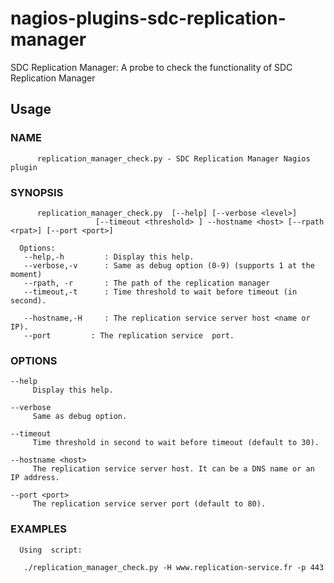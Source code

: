 # nagios-plugins-sdc-replication-manager
SDC Replication Manager: A probe to check the functionality of SDC Replication Manager

## Usage

### NAME

```
      replication_manager_check.py - SDC Replication Manager Nagios plugin
```

### SYNOPSIS

```
      replication_manager_check.py  [--help] [--verbose <level>]
                   [--timeout <threshold> ] --hostname <host> [--rpath <rpat>] [--port <port>]
```

      Options:
       --help,-h         : Display this help.
       --verbose,-v      : Same as debug option (0-9) (supports 1 at the moment)
       --rpath, -r       : The path of the replication manager
       --timeout,-t      : Time threshold to wait before timeout (in second).

       --hostname,-H     : The replication service server host <name or IP).
       --port         : The replication service  port.

### OPTIONS

    --help
         Display this help.

    --verbose 
         Same as debug option.

    --timeout
         Time threshold in second to wait before timeout (default to 30).

    --hostname <host>
         The replication service server host. It can be a DNS name or an IP address.

    --port <port>
         The replication service server port (default to 80).


### EXAMPLES
      Using  script:

```
   ./replication_manager_check.py -H www.replication-service.fr -p 443
```


